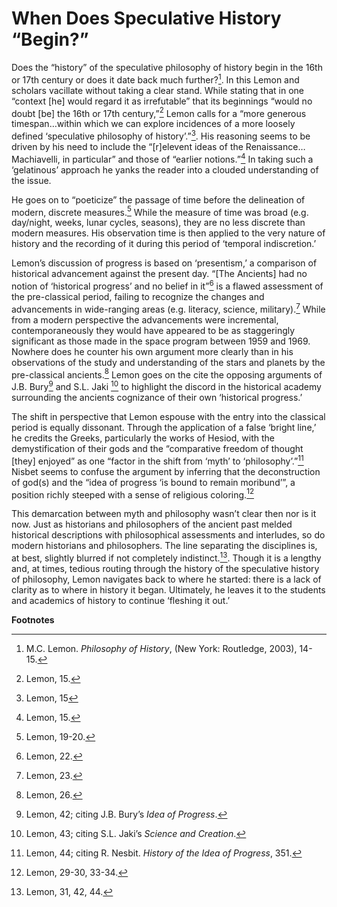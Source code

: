 # When Does Speculative History “Begin?”
 
Does the “history” of the speculative philosophy of history begin in the 16th or 17th century or does it date back much further?[^1]. In this Lemon and scholars vacillate without taking a clear stand.  While stating that in one “context [he] would regard it as irrefutable” that its beginnings “would no doubt [be] the 16th or 17th century,”[^2] Lemon calls for a “more generous timespan…within which we can explore incidences of a more loosely defined ‘speculative philosophy of history’.”[^3]. His reasoning seems to be driven by his need to include the “[r]elevent ideas of the Renaissance…Machiavelli, in particular” and those of “earlier notions.”[^4] In taking such a ‘gelatinous’ approach he yanks the reader into a clouded understanding of the issue.
 
He goes on to “poeticize” the passage of time before the delineation of modern, discrete measures.[^5]  While the measure of time was broad (e.g. day/night, weeks, lunar cycles, seasons), they are no less discrete than modern measures.  His observation time is then applied to the very nature of history and the recording of it during this period of ‘temporal indiscretion.’
 
Lemon’s discussion of progress is based on ‘presentism,’ a comparison of historical advancement against the present day.  “[The Ancients] had no notion of ‘historical progress’ and no belief in it”[^6] is a flawed assessment of the pre-classical period, failing to recognize the changes and advancements in wide-ranging areas (e.g. literacy, science, military).[^7] While from a modern perspective the advancements were incremental, contemporaneously they would have appeared to be as staggeringly significant as those made in the space program between 1959 and 1969.  Nowhere does he counter his own argument more clearly than in his observations of the study and understanding of the stars and planets by the pre-classical ancients.[^8] Lemon goes on the cite the opposing arguments of J.B. Bury[^9] and S.L. Jaki [^10] to highlight the discord in the historical academy surrounding the ancients cognizance of their own ‘historical progress.’
 
The shift in perspective that Lemon espouse with the entry into the classical period is equally dissonant.  Through the application of a false ‘bright line,’ he credits the Greeks, particularly the works of Hesiod, with the demystification of their gods and the “comparative freedom of thought [they] enjoyed” as one “factor in the shift from ‘myth’ to ‘philosophy’.”[^11] Nisbet seems to confuse the argument by inferring that the deconstruction of god(s) and the “idea of progress ‘is bound to remain moribund’”, a position richly steeped with a sense of religious coloring.[^12]
 
This demarcation between myth and philosophy wasn’t clear then nor is it now.  Just as historians and philosophers of the ancient past melded historical descriptions with philosophical assessments and interludes, so do modern historians and philosophers.  The line separating the disciplines is, at best, slightly blurred if not completely indistinct.[^13]. Though it is a lengthy and, at times, tedious routing through the history of the speculative history of philosophy, Lemon navigates back to where he started: there is a lack of clarity as to where in history it began.  Ultimately, he leaves it to the students and academics of history to continue ‘fleshing it out.’
 
**Footnotes**
 
[^1]: M.C. Lemon. _Philosophy of History_, (New York: Routledge, 2003), 14-15.
[^2]: Lemon, 15.
[^3]: Lemon, 15
[^4]: Lemon, 15.
[^5]: Lemon, 19-20.
[^6]: Lemon, 22.
[^7]: Lemon, 23.
[^8]: Lemon, 26.
[^9]: Lemon, 42; citing J.B. Bury’s _Idea of Progress_.
[^10]: Lemon, 43; citing S.L. Jaki’s _Science and Creation_.
[^11]: Lemon, 44; citing R. Nesbit. _History of the Idea of Progress_, 351.
[^12]: Lemon, 29-30, 33-34.
[^13]: Lemon, 31, 42, 44.
 


